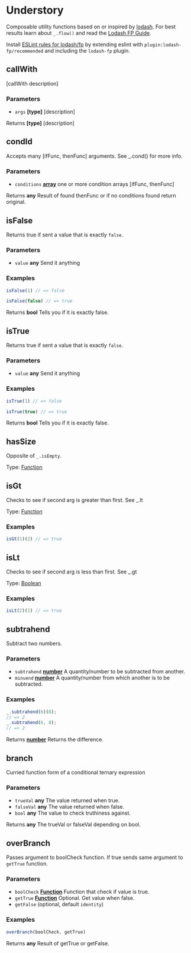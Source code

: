 # Understory

Composable utility functions based on or inspired by [lodash](https://lodash.com/docs). For best results learn about `_.flow()` and read the [Lodash FP Guide](https://github.com/lodash/lodash/wiki/FP-Guide).

Install [ESLint rules for lodash/fp](https://github.com/jfmengels/eslint-plugin-lodash-fp) by extending eslint with `plugin:lodash-fp/recommended` and including the `lodash-fp` plugin.

## callWith

[callWith description]

### Parameters

-   `args` **\[type]** [description]

Returns **\[type]** [description]

## condId

Accepts many [ifFunc, thenFunc] arguments. See \_.cond() for more info.

### Parameters

-   `conditions` **[array][24]** one or more condition arrays [ifFunc, thenFunc]

Returns **any** Result of found thenFunc or if no conditions found return original.

## isFalse

Returns true if sent a value that is exactly `false`.

### Parameters

-   `value` **any** Send it anything

### Examples

```javascript
isFalse(1) // => false
```

```javascript
isFalse(false) // => true
```

Returns **bool** Tells you if it is exactly false.

## isTrue

Returns true if sent a value that is exactly `false`.

### Parameters

-   `value` **any** Send it anything

### Examples

```javascript
isTrue(1) // => false
```

```javascript
isTrue(true) // => true
```

Returns **bool** Tells you if it is exactly false.

## hasSize

Opposite of `_.isEmpty`.

Type: [Function][25]

## isGt

Checks to see if second arg is greater than first. See \_.lt

Type: [Function][25]

### Examples

```javascript
isGt(1)(2) // => true
```

## isLt

Checks to see if second arg is less than first. See \_.gt

Type: [Boolean][26]

### Examples

```javascript
isLt(2)(1) // => true
```

## subtrahend

Subtract two numbers.

### Parameters

-   `subtrahend` **[number][27]** A quantity/number to be subtracted from another.
-   `minuend` **[number][27]** A quantity/number from which another is to be subtracted.

### Examples

```javascript
_.subtrahend(6)(8);
// => 2
_.subtrahend(6, 8);
// => 2
```

Returns **[number][27]** Returns the difference.

## branch

Curried function form of a conditional ternary expression

### Parameters

-   `trueVal` **any** The value returned when true.
-   `falseVal` **any** The value returned when false.
-   `bool` **any** The value to check truthiness against.

Returns **any** The trueVal or falseVal depending on bool.

## overBranch

Passes argument to boolCheck function. If true sends same argument to `getTrue` function.

### Parameters

-   `boolCheck` **[Function][25]** Function that check if value is true.
-   `getTrue` **[Function][25]** Optional. Get value when false.
-   `getFalse`   (optional, default `identity`)

### Examples

```javascript
overBranch(boolCheck, getTrue)
```

Returns **any** Result of getTrue or getFalse.

[1]: #callwith

[2]: #parameters

[3]: #condid

[4]: #parameters-1

[5]: #isfalse

[6]: #parameters-2

[7]: #examples

[8]: #istrue

[9]: #parameters-3

[10]: #examples-1

[11]: #hassize

[12]: #isgt

[13]: #examples-2

[14]: #islt

[15]: #examples-3

[16]: #subtrahend

[17]: #parameters-4

[18]: #examples-4

[19]: #branch

[20]: #parameters-5

[21]: #overbranch

[22]: #parameters-6

[23]: #examples-5

[24]: https://developer.mozilla.org/docs/Web/JavaScript/Reference/Global_Objects/Array

[25]: https://developer.mozilla.org/docs/Web/JavaScript/Reference/Statements/function

[26]: https://developer.mozilla.org/docs/Web/JavaScript/Reference/Global_Objects/Boolean

[27]: https://developer.mozilla.org/docs/Web/JavaScript/Reference/Global_Objects/Number
